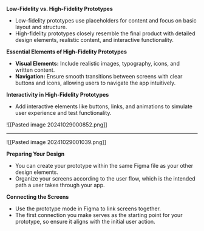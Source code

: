 
**Low-Fidelity vs. High-Fidelity Prototypes**
- Low-fidelity prototypes use placeholders for content and focus on basic layout and structure.
- High-fidelity prototypes closely resemble the final product with detailed design elements, realistic content, and interactive functionality.

**Essential Elements of High-Fidelity Prototypes**
- **Visual Elements:** Include realistic images, typography, icons, and written content.
- **Navigation:** Ensure smooth transitions between screens with clear buttons and icons, allowing users to navigate the app intuitively.

**Interactivity in High-Fidelity Prototypes**
- Add interactive elements like buttons, links, and animations to simulate user experience and test functionality.

![[Pasted image 20241029000852.png]]


---

![[Pasted image 20241029001039.png]]

**Preparing Your Design**
- You can create your prototype within the same Figma file as your other design elements.
- Organize your screens according to the user flow, which is the intended path a user takes through your app.

**Connecting the Screens**
- Use the prototype mode in Figma to link screens together.
- The first connection you make serves as the starting point for your prototype, so ensure it aligns with the initial user action.